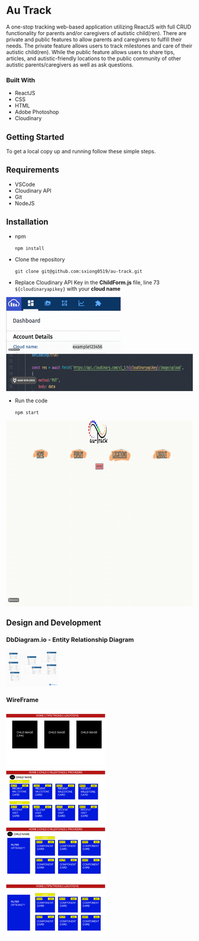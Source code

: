 # Au Track

A one-stop tracking web-based application utilizing ReactJS with full CRUD functionality for parents and/or caregivers of autistic child(ren). There are private and public features to allow parents and caregivers to fulfill their needs. The private feature allows users to track milestones and care of their autistic child(ren). While the public feature allows users to share tips, articles, and autistic-friendly locations to the public community of other autistic parents/caregivers as well as ask questions. 

### Built With 
* ReactJS
* CSS
* HTML
* Adobe Photoshop
* Cloudinary 

## Getting Started

To get a local copy up and running follow these simple steps.

## Requirements

* VSCode
* Cloudinary API
* Git
* NodeJS

## Installation 

* npm 

    `npm install`

* Clone the repository 

    `git clone git@github.com:sxiong0519/au-track.git`

* Replace Cloudinary API Key in the **ChildForm.js** file, line 73 `${cloudinaryapikey}` with your **cloud name**

<img src= "Images/CloudName.gif" height="150" width="auto" />
<img src= "Images/Line73example.gif" height="100" width="auto" />


* Run the code

    `npm start`

<img src= "Images/HomeExample.gif" height="500" width="auto" />

## Design and Development

### DbDiagram.io - Entity Relationship Diagram

<img src= "Images/ERD.png" height="100" width="auto" />


### WireFrame
<img src= "Images/Homepage.png" height="150" width="auto" />
<img src= "Images/ChildDetail.png" height="150" width="auto" />
<img src= "Images/MileProv.png" height="150" width="auto" />
<img src= "Images/ForLoc.png" height="150" width="auto" />